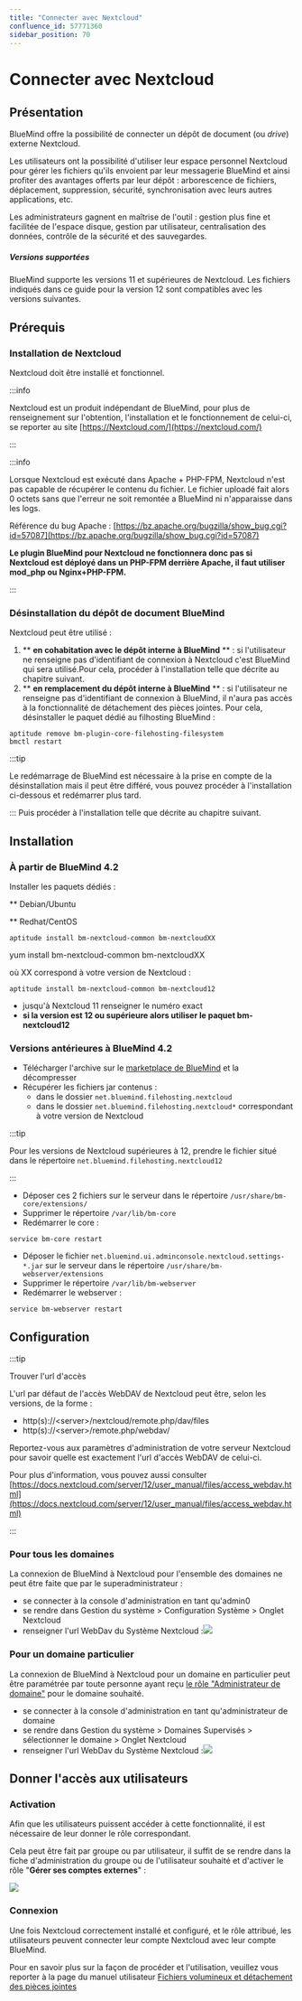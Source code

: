 ```yaml
---
title: "Connecter avec Nextcloud"
confluence_id: 57771360
sidebar_position: 70
---
```

# Connecter avec Nextcloud


## Présentation

BlueMind offre la possibilité de connecter un dépôt de document (ou *drive*) externe Nextcloud.

Les utilisateurs ont la possibilité d'utiliser leur espace personnel Nextcloud pour gérer les fichiers qu'ils envoient par leur messagerie BlueMind et ainsi profiter des avantages offerts par leur dépôt : arborescence de fichiers, déplacement, suppression, sécurité, synchronisation avec leurs autres applications, etc.

Les administrateurs gagnent en maîtrise de l'outil : gestion plus fine et facilitée de l'espace disque, gestion par utilisateur, centralisation des données, contrôle de la sécurité et des sauvegardes.

##### Versions supportées

BlueMind supporte les versions 11 et supérieures de Nextcloud.
Les fichiers indiqués dans ce guide pour la version 12 sont compatibles avec les versions suivantes.


## Prérequis

### Installation de Nextcloud

Nextcloud doit être installé et fonctionnel.


:::info

Nextcloud est un produit indépendant de BlueMind, pour plus de renseignement sur l'obtention, l'installation et le fonctionnement de celui-ci, se reporter au site [https://Nextcloud.com/](https://nextcloud.com/)

:::


:::info

Lorsque Nextcloud est exécuté dans Apache + PHP-FPM, Nextcloud n'est pas capable de récupérer le contenu du fichier. Le fichier uploadé fait alors 0 octets sans que l'erreur ne soit remontée a BlueMind ni n'apparaisse dans les logs.

Référence du bug Apache : [https://bz.apache.org/bugzilla/show_bug.cgi?id=57087](https://bz.apache.org/bugzilla/show_bug.cgi?id=57087)

**Le plugin BlueMind pour Nextcloud ne fonctionnera donc pas si Nextcloud est déployé dans un PHP-FPM derrière Apache, il faut utiliser mod_php ou Nginx+PHP-FPM.**

:::

### Désinstallation du dépôt de document BlueMind

Nextcloud peut être utilisé :

1. ** **en cohabitation avec le dépôt interne à BlueMind** ** : si l'utilisateur ne renseigne pas d'identifiant de connexion à Nextcloud c'est BlueMind qui sera utilisé.Pour cela, procéder à l'installation telle que décrite au chapitre suivant.
2. ** **en remplacement du dépôt interne à BlueMind** ** : si l'utilisateur ne renseigne pas d'identifiant de connexion à BlueMind, il n'aura pas accès à la fonctionnalité de détachement des pièces jointes.
Pour cela, désinstaller le paquet dédié au filhosting BlueMind :


```
aptitude remove bm-plugin-core-filehosting-filesystem
bmctl restart
```


:::tip

Le redémarrage de BlueMind est nécessaire à la prise en compte de la désinstallation mais il peut être différé, vous pouvez procéder à l'installation ci-dessous et redémarrer plus tard.

:::
Puis procéder à l'installation telle que décrite au chapitre suivant.


## Installation

### À partir de BlueMind 4.2

Installer les paquets dédiés :


**
Debian/Ubuntu


**
Redhat/CentOS


```
aptitude install bm-nextcloud-common bm-nextcloudXX
```


yum install bm-nextcloud-common bm-nextcloudXX


où XX correspond à votre version de Nextcloud :


```
aptitude install bm-nextcloud-common bm-nextcloud12
```


- jusqu'à Nextcloud 11 renseigner le numéro exact
- **si la version est 12 ou supérieure alors utiliser le paquet bm-nextcloud12**


### Versions antérieures à BlueMind 4.2

- Télécharger l'archive sur le [marketplace de BlueMind](https://marketplace.bluemind.net/addons/80/) et la décompresser
- Récupérer les fichiers jar contenus :
    - dans le dossier `net.bluemind.filehosting.nextcloud`
    - dans le dossier `net.bluemind.filehosting.nextcloud*` correspondant à votre version de Nextcloud


:::tip

Pour les versions de Nextcloud supérieures à 12, prendre le fichier situé dans le répertoire `net.bluemind.filehosting.nextcloud12`

:::
- Déposer ces 2 fichiers sur le serveur dans le répertoire `/usr/share/bm-core/extensions/`
- Supprimer le répertoire `/var/lib/bm-core`
- Redémarrer le core :


```
service bm-core restart
```


- Déposer le fichier `net.bluemind.ui.adminconsole.nextcloud.settings-*.jar` sur le serveur dans le répertoire `/usr/share/bm-webserver/extensions`
- Supprimer le répertoire `/var/lib/bm-webserver`
- Redémarrer le webserver :


```
service bm-webserver restart
```


## Configuration


:::tip

Trouver l'url d'accès

L'url par défaut de l'accès WebDAV de Nextcloud peut être, selon les versions, de la forme :

- http(s)://&lt;server>/nextcloud/remote.php/dav/files
- http(s)://&lt;server>/remote.php/webdav/


Reportez-vous aux paramètres d'administration de votre serveur Nextcloud pour savoir quelle est exactement l'url d'accès WebDAV de celui-ci.

Pour plus d'information, vous pouvez aussi consulter [https://docs.nextcloud.com/server/12/user_manual/files/access_webdav.html](https://docs.nextcloud.com/server/12/user_manual/files/access_webdav.html)

:::

### Pour tous les domaines

La connexion de BlueMind à Nextcloud pour l'ensemble des domaines ne peut être faite que par le superadministrateur :

- se connecter à la console d'administration en tant qu'admin0
- se rendre dans Gestion du système > Configuration Système > Onglet Nextcloud
- renseigner l'url WebDav du Système Nextcloud :![](../../../attachments/57771360/57771368.png)


### Pour un domaine particulier

La connexion de BlueMind à Nextcloud pour un domaine en particulier peut être paramétrée par toute personne ayant reçu [le rôle "Administrateur de domaine"](/Guide_de_l_administrateur/Gestion_des_entités/Utilisateurs/Les_rôles_droits_d_accès_et_d_administration/) pour le domaine souhaité.

- se connecter à la console d'administration en tant qu'administrateur de domaine
- se rendre dans Gestion du système > Domaines Supervisés > sélectionner le domaine > Onglet Nextcloud
- renseigner l'url WebDav du Système Nextcloud :![](../../../attachments/57771360/57771366.png)


## Donner l'accès aux utilisateurs

### Activation

Afin que les utilisateurs puissent accéder à cette fonctionnalité, il est nécessaire de leur donner le rôle correspondant.

Cela peut être fait par groupe ou par utilisateur, il suffit de se rendre dans la fiche d'administration du groupe ou de l'utilisateur souhaité et d'activer le rôle "**Gérer ses comptes externes**" :

![](../../../attachments/57771360/57771361.png)

### Connexion

Une fois Nextcloud correctement installé et configuré, et le rôle attribué, les utilisateurs peuvent connecter leur compte Nextcloud avec leur compte BlueMind.

Pour en savoir plus sur la façon de procéder et l'utilisation, veuillez vous reporter à la page du manuel utilisateur [Fichiers volumineux et détachement des pièces jointes](/Guide_de_l_utilisateur/La_messagerie/Fichiers_volumineux_et_détachement_des_pièces_jointes/)


